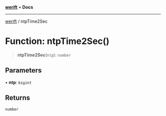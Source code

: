 [**werift**](../README.md) • **Docs**

***

[werift](../globals.md) / ntpTime2Sec

# Function: ntpTime2Sec()

> **ntpTime2Sec**(`ntp`): `number`

## Parameters

• **ntp**: `bigint`

## Returns

`number`
